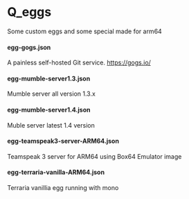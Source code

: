 # Q_eggs
Some custom eggs and some special made for arm64

#### egg-gogs.json
A painless self-hosted Git service.
https://gogs.io/

#### egg-mumble-server1.3.json
Mumble server all version 1.3.x

#### egg-mumble-server1.4.json
Muble server latest 1.4 version

#### egg-teamspeak3-server-ARM64.json
Teamspeak 3 server for ARM64 using Box64 Emulator image

#### egg-terraria-vanilla-ARM64.json
Terraria vanillia egg running with mono